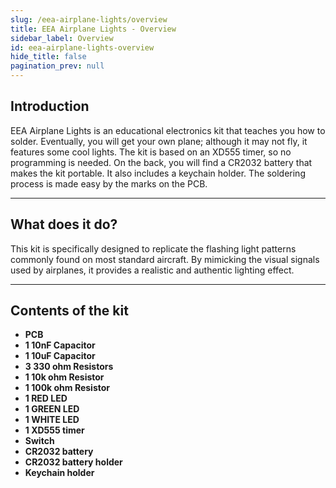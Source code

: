 ```yaml
---
slug: /eea-airplane-lights/overview
title: EEA Airplane Lights - Overview
sidebar_label: Overview
id: eea-airplane-lights-overview
hide_title: false
pagination_prev: null
---
```


## Introduction

EEA Airplane Lights is an educational electronics kit that teaches you how to solder. Eventually, you will get your own plane; although it may not fly, it features some cool lights. The kit is based on an XD555 timer, so no programming is needed. On the back, you will find a CR2032 battery that makes the kit portable. It also includes a keychain holder. The soldering process is made easy by the marks on the PCB.

---

## What does it do?
This kit is specifically designed to replicate the flashing light patterns commonly found on most standard aircraft. By mimicking the visual signals used by airplanes, it provides a realistic and authentic lighting effect.

<ReactPlayer src='../../videos/eaa-airplane-finished.mp4' width='100%' height='auto' muted='true' autoPlay='true' loop='true'/>

---

## Contents of the kit

- **PCB**
- **1 10nF Capacitor**
- **1 10uF Capacitor**
- **3 330 ohm Resistors**
- **1 10k ohm Resistor**
- **1 100k ohm Resistor**
- **1 RED LED**
- **1 GREEN LED**
- **1 WHITE LED**
- **1 XD555 timer**
- **Switch**
- **CR2032 battery**
- **CR2032 battery holder**
- **Keychain holder**